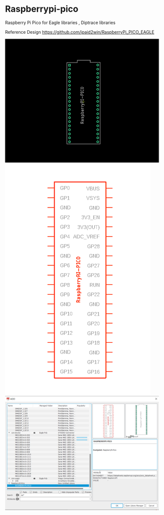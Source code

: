 # Raspberrypi-pico
Raspberry Pi Pico for Eagle libraries , Diptrace libraries

Reference Design https://github.com/ipaid2win/RaspberryPi_PICO_EAGLE

![alt text](https://github.com/AmornthepYk/Raspberrypi-pico/blob/main/Pic/Rpi-Pico.png)
![alt text](https://github.com/AmornthepYk/Raspberrypi-pico/blob/main/Pic/Rpi-Pico1.png)
![alt text](https://github.com/AmornthepYk/Raspberrypi-pico/blob/main/Pic/Rpi-Pico3.png)
